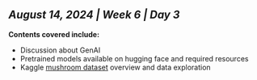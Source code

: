 ## _August 14, 2024 | Week 6 | Day 3_

**Contents covered include:**

* Discussion about GenAI
* Pretrained models available on hugging face and required resources
* Kaggle [mushroom dataset](https://www.kaggle.com/competitions/playground-series-s4e8/overview) overview and data exploration
